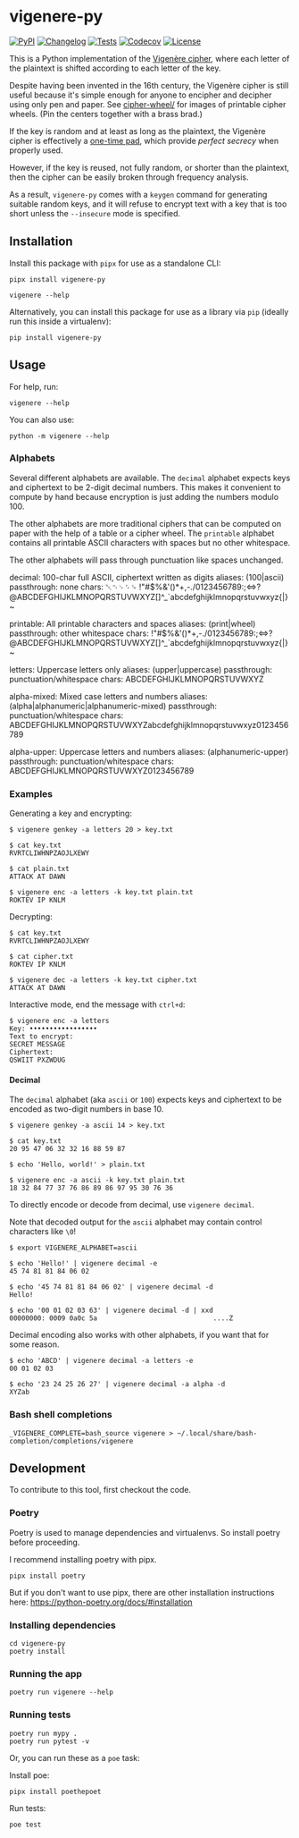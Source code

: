 # vigenere-py

[![PyPI](https://img.shields.io/pypi/v/vigenere-py.svg)](https://pypi.org/project/vigenere-py/)
[![Changelog](https://img.shields.io/github/v/release/ab/vigenere-py?include_prereleases&label=changelog)](https://github.com/ab/vigenere-py/releases)
[![Tests](https://github.com/ab/vigenere-py/workflows/Test/badge.svg)](https://github.com/ab/vigenere-py/actions?query=workflow%3ATest)
[![Codecov](https://img.shields.io/codecov/c/github/ab/vigenere-py)](https://app.codecov.io/github/ab/vigenere-py)
[![License](https://img.shields.io/github/license/ab/vigenere-py)](https://github.com/ab/vigenere-py/blob/master/LICENSE)

This is a Python implementation of the
[Vigenère cipher](https://en.wikipedia.org/wiki/Vigen%C3%A8re_cipher), where
each letter of the plaintext is shifted according to each letter of the key.

Despite having been invented in the 16th century, the Vigenère cipher is still
useful because it's simple enough for anyone to encipher and decipher using
only pen and paper. See [cipher-wheel/](./printouts/cipher-wheel/) for images of
printable cipher wheels. (Pin the centers together with a brass brad.)

If the key is random and at least as long as the plaintext, the Vigenère cipher
is effectively a [one-time pad](https://en.wikipedia.org/wiki/One-time_pad),
which provide *perfect secrecy* when properly used.

However, if the key is reused, not fully random, or shorter than the plaintext,
then the cipher can be easily broken through frequency analysis.

As a result, `vigenere-py` comes with a `keygen` command for generating
suitable random keys, and it will refuse to encrypt text with a key that is too
short unless the `--insecure` mode is specified.

## Installation

Install this package with `pipx` for use as a standalone CLI:

    pipx install vigenere-py

    vigenere --help

Alternatively, you can install this package for use as a library via `pip` (ideally run this inside a virtualenv):

    pip install vigenere-py

## Usage

For help, run:

    vigenere --help

You can also use:

    python -m vigenere --help

### Alphabets

Several different alphabets are available. The `decimal` alphabet expects keys
and ciphertext to be 2-digit decimal numbers. This makes it convenient to
compute by hand because encryption is just adding the numbers modulo 100.

The other alphabets are more traditional ciphers that can be computed on paper
with the help of a table or a cipher wheel. The `printable` alphabet contains
all printable ASCII characters with spaces but no other whitespace.

The other alphabets will pass through punctuation like spaces unchanged.

  decimal:
      100-char full ASCII, ciphertext written as digits
      aliases: (100|ascii)
      passthrough: none
      chars: ␀␉␊␌␍ !"#$%&'()*+,-./0123456789:;<=>?@ABCDEFGHIJKLMNOPQRSTUVWXYZ[\]^_`abcdefghijklmnopqrstuvwxyz{|}~

  printable:
      All printable characters and spaces
      aliases: (print|wheel)
      passthrough: other whitespace
      chars:  !"#$%&'()*+,-./0123456789:;<=>?@ABCDEFGHIJKLMNOPQRSTUVWXYZ[\]^_`abcdefghijklmnopqrstuvwxyz{|}~

  letters:
      Uppercase letters only
      aliases: (upper|uppercase)
      passthrough: punctuation/whitespace
      chars: ABCDEFGHIJKLMNOPQRSTUVWXYZ

  alpha-mixed:
      Mixed case letters and numbers
      aliases: (alpha|alphanumeric|alphanumeric-mixed)
      passthrough: punctuation/whitespace
      chars: ABCDEFGHIJKLMNOPQRSTUVWXYZabcdefghijklmnopqrstuvwxyz0123456789

  alpha-upper:
      Uppercase letters and numbers
      aliases: (alphanumeric-upper)
      passthrough: punctuation/whitespace
      chars: ABCDEFGHIJKLMNOPQRSTUVWXYZ0123456789

### Examples

Generating a key and encrypting:

    $ vigenere genkey -a letters 20 > key.txt

    $ cat key.txt
    RVRTCLIWHNPZAOJLXEWY

    $ cat plain.txt
    ATTACK AT DAWN

    $ vigenere enc -a letters -k key.txt plain.txt
    ROKTEV IP KNLM

Decrypting:

    $ cat key.txt
    RVRTCLIWHNPZAOJLXEWY

    $ cat cipher.txt
    ROKTEV IP KNLM

    $ vigenere dec -a letters -k key.txt cipher.txt
    ATTACK AT DAWN

Interactive mode, end the message with `ctrl+d`:

    $ vigenere enc -a letters
    Key: •••••••••••••••••
    Text to encrypt:
    SECRET MESSAGE
    Ciphertext:
    QSWIIT PXZWDUG

#### Decimal

The `decimal` alphabet (aka `ascii` or `100`) expects keys and ciphertext to be
encoded as two-digit numbers in base 10.

    $ vigenere genkey -a ascii 14 > key.txt

    $ cat key.txt
    20 95 47 06 32 32 16 88 59 87

    $ echo 'Hello, world!' > plain.txt

    $ vigenere enc -a ascii -k key.txt plain.txt
    18 32 84 77 37 76 86 89 86 97 95 30 76 36

To directly encode or decode from decimal, use `vigenere decimal`.

Note that decoded output for the `ascii` alphabet may contain control
characters like `\0`!

    $ export VIGENERE_ALPHABET=ascii

    $ echo 'Hello!' | vigenere decimal -e
    45 74 81 81 84 06 02

    $ echo '45 74 81 81 84 06 02' | vigenere decimal -d
    Hello!

    $ echo '00 01 02 03 63' | vigenere decimal -d | xxd
    00000000: 0009 0a0c 5a                             ....Z

Decimal encoding also works with other alphabets, if you want that for some
reason.

    $ echo 'ABCD' | vigenere decimal -a letters -e
    00 01 02 03

    $ echo '23 24 25 26 27' | vigenere decimal -a alpha -d
    XYZab

### Bash shell completions

    _VIGENERE_COMPLETE=bash_source vigenere > ~/.local/share/bash-completion/completions/vigenere

## Development

To contribute to this tool, first checkout the code.

### Poetry

Poetry is used to manage dependencies and virtualenvs. So install poetry before proceeding.

I recommend installing poetry with pipx.

    pipx install poetry

But if you don't want to use pipx, there are other installation instructions here: https://python-poetry.org/docs/#installation

### Installing dependencies

    cd vigenere-py
    poetry install

### Running the app

    poetry run vigenere --help

### Running tests

    poetry run mypy .
    poetry run pytest -v

Or, you can run these as a `poe` task:


Install poe:

    pipx install poethepoet

Run tests:

    poe test
